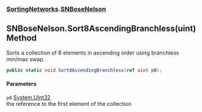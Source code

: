 ### [SortingNetworks](SortingNetworks.md 'SortingNetworks').[SNBoseNelson](SortingNetworks_SNBoseNelson.md 'SortingNetworks.SNBoseNelson')
## SNBoseNelson.Sort8AscendingBranchless(uint) Method
Sorts a collection of 8 elements in ascending order using branchless min/max swap.  
```csharp
public static void Sort8AscendingBranchless(ref uint p0);
```
#### Parameters
<a name='SortingNetworks_SNBoseNelson_Sort8AscendingBranchless(uint)_p0'></a>
`p0` [System.UInt32](https://docs.microsoft.com/en-us/dotnet/api/System.UInt32 'System.UInt32')  
the reference to the first element of the collection
  
